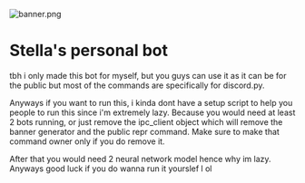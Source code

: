 ![banner.png](https://cdn.discordapp.com/attachments/869278499020628028/885895155025059890/banner.png)

# Stella's personal bot
tbh i only made this bot for myself, but you guys can use it
as it can be for the public but most of the commands are 
specifically for discord.py.


Anyways if you want to run this, i kinda dont have a setup script 
to help you people to run this since i'm extremely lazy. Because
you would need at least 2 bots running, or just remove the 
ipc_client object which will remove the banner generator and
the public repr command. Make sure to make that command
owner only if you do remove it.

After that you would need 2 neural network model hence why im lazy.
Anyways good luck if you do wanna run it yourslef l ol
